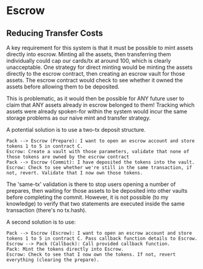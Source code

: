 
# Escrow

## Reducing Transfer Costs

A key requirement for this system is that it must be possible to mint assets directly into escrow. Minting all the assets, then transferring them individually could cap our cards/tx at around 100, which is clearly unacceptable. One strategy for direct minting would be minting the assets directly to the escrow contract, then creating an escrow vault for those assets. The escrow contract would check to see whether it owned the assets before allowing them to be deposited. 

This is problematic, as it would then be possible for ANY future user to claim that ANY assets already in escrow belonged to them! Tracking which assets were already spoken-for within the system would incur the same storage problems as our naive mint and transfer strategy. 

A potential solution is to use a two-tx deposit structure.

```
Pack --> Escrow (Prepare): I want to open an escrow account and store tokens 1 to 5 in contract C. 
Escrow: Create a vault with those parameters, validate that none of those tokens are owned by the escrow contract
Pack --> Escrow (Commit): I have deposited the tokens into the vault.  
Escrow: Check to see whether we're still in the same transaction, if not, revert. Validate that I now own those tokens. 
```

The 'same-tx' validation is there to stop users opening a number of prepares, then waiting for those assets to be deposited into other vaults before completing the commit. However, it is not possible (to my knowledge) to verify that two statements are executed inside the same transaction (there's no tx.hash). 

A second solution is to use:

```
Pack --> Escrow (Escrow): I want to open an escrow account and store tokens 1 to 5 in contract C. Pass callback function details to Escrow. 
Escrow --> Pack (Callback): Call provided callback function. 
Pack: Mint the tokens directly into Escrow. 
Escrow: Check to see that I now own the tokens. If not, revert everything (clearing the prepare). 
```


